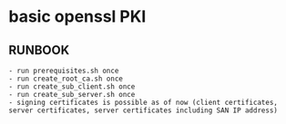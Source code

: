 # basic openssl PKI

## RUNBOOK
    - run prerequisites.sh once
    - run create_root_ca.sh once
    - run create_sub_client.sh once
    - run create_sub_server.sh once
    - signing certificates is possible as of now (client certificates, server certificates, server certificates including SAN IP address)